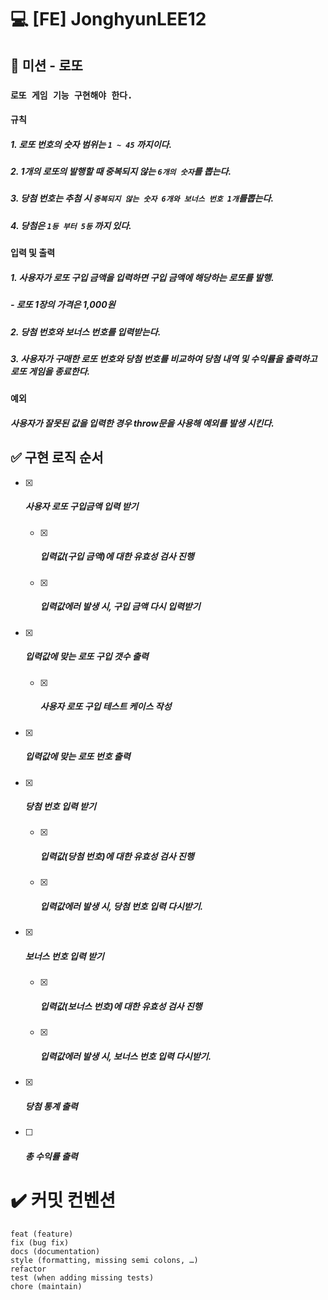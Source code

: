 # :computer: [FE] JonghyunLEE12



## :dart: 미션 - 로또

### `로또 게임 기능 구현해야 한다.`

#### 규칙

##### 	1. 로또 번호의 숫자 범위는 `1 ~ 45` 까지이다.

##### 	2. 1개의 로또의 발행할 때 중복되지 않는 `6개의 숫자`를 뽑는다.

##### 	3. 당첨 번호는 추첨 시 `중복되지 않는 숫자 6개와 보너스 번호 1개`를뽑는다.

##### 	4. 당첨은 `1등 부터 5등` 까지 있다.



#### 입력 및 출력

##### 	1. 사용자가 로또 구입 금액을 입력하면 구입 금액에 해당하는 로또를 발행.

##### 		- 로또 1장의 가격은 1,000원

##### 	2. 당첨 번호와  보너스 번호를 입력받는다.

##### 	3. 사용자가 구매한 로또 번호와 당첨 번호를 비교하여 당첨 내역 및 수익률을 출력하고 로또 게임을 종료한다.



#### 예외

##### 	사용자가 잘못된 값을 입력한 경우 throw문을 사용해 예외를 발생 시킨다.



## :white_check_mark: 구현 로직 순서

- [x] ##### 사용자 로또 구입금액 입력 받기

  - [x] ##### 입력값(구입 금액)에 대한 유효성 검사 진행

  - [x] ##### 입력값에러 발생 시, 구입 금액 다시 입력받기

    

- [x] ##### 입력값에 맞는 로또 구입 갯수 출력

  - [x] ##### 사용자 로또 구입 테스트 케이스 작성

  

- [x] ##### 입력값에 맞는 로또 번호 출력

  

- [x] ##### 당첨 번호 입력 받기

  - [x] ##### 입력값(당첨 번호)에 대한 유효성 검사 진행

  - [x] ##### 입력값에러 발생 시, 당첨 번호 입력 다시받기.

- [x] ##### 보너스 번호 입력 받기

  - [x] ##### 입력값(보너스 번호)에 대한 유효성 검사 진행

  - [x] ##### 입력값에러 발생 시, 보너스 번호 입력 다시받기.

  

- [x] ##### 당첨 통계 출력

  

- [ ] ##### 총 수익률 출력



# :heavy_check_mark: 커밋 컨벤션

```
feat (feature)
fix (bug fix)
docs (documentation)
style (formatting, missing semi colons, …)
refactor
test (when adding missing tests)
chore (maintain)
```

